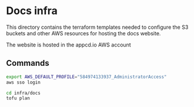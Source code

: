 # Docs infra

This directory contains the terraform templates needed to configure the S3 buckets and other AWS resources for hosting the docs website.

The website is hosted in the appcd.io AWS account

## Commands

```sh
export AWS_DEFAULT_PROFILE="584974133937_AdministratorAccess"
aws sso login

cd infra/docs
tofu plan
```
